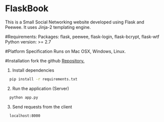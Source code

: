 # FlaskBook
This is a Small Social Networking website developed using Flask and Peewee. It uses Jinja-2 templating engine. 

#Requirements:
Packages: flask, peewee, flask-login, flask-bcrypt, flask-wtf
Python version: >= 2.7

#Platform Specification
Runs on Mac OSX, Windows, Linux.

#Installation
fork the github [Repository.](https://github.com/maansisrivastava/FlaskBook) 

1. Install dependencies
```bash
  pip install -r requirements.txt
```
2. Run the application (Server)
```bash
  python app.py
```
3. Send requests from the client
```http
  localhost:8000
```

